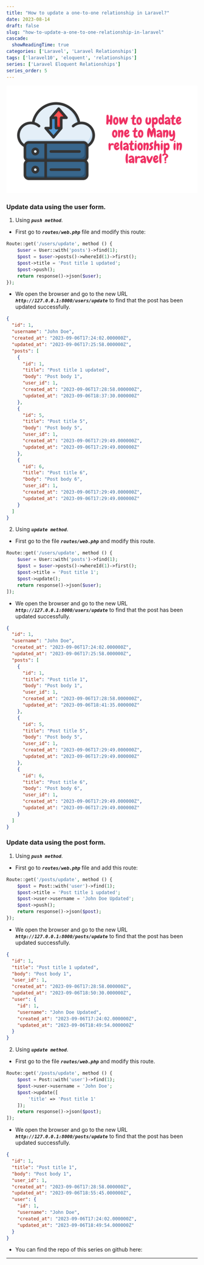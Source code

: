 ```yaml
---
title: "How to update a one-to-one relationship in Laravel?"
date: 2023-08-14
draft: false
slug: "how-to-update-a-one-to-one-relationship-in-laravel"
cascade:
  showReadingTime: true
categories: ['Laravel', 'Laravel Relationships']
tags: ['laravel10', 'eloquent', 'relationships']
series: ['Laravel Eloquent Relationships']
series_order: 5
---
```

![How to update one to many relationship in Laravel?](/img/blog/laravel-eloquent-one-to-many-relationship-ultimate-guide-2023/en/how-to-update-one-to-many-relationship-in-laravel.png "How to update one to many relationship in Laravel?")
### Update data using the user form.

1. Using ***`push method`***.
* First go to ***`routes/web.php`*** file and modify this route:
```PHP
Route::get('/users/update', method () {
    $user = User::with('posts')->find(1);
    $post = $user->posts()->whereId(1)->first();
    $post->title = 'Post title 1 updated';
    $post->push();
    return response()->json($user);
});
```

* We open the browser and go to the new URL ***`http://127.0.0.1:8000/users/update`*** to find that the post has been updated successfully.
```json
{
  "id": 1,
  "username": "John Doe",
  "created_at": "2023-09-06T17:24:02.000000Z",
  "updated_at": "2023-09-06T17:25:58.000000Z",
  "posts": [
    {
      "id": 1,
      "title": "Post title 1 updated",
      "body": "Post body 1",
      "user_id": 1,
      "created_at": "2023-09-06T17:28:58.000000Z",
      "updated_at": "2023-09-06T18:37:30.000000Z"
    },
    {
      "id": 5,
      "title": "Post title 5",
      "body": "Post body 5",
      "user_id": 1,
      "created_at": "2023-09-06T17:29:49.000000Z",
      "updated_at": "2023-09-06T17:29:49.000000Z"
    },
    {
      "id": 6,
      "title": "Post title 6",
      "body": "Post body 6",
      "user_id": 1,
      "created_at": "2023-09-06T17:29:49.000000Z",
      "updated_at": "2023-09-06T17:29:49.000000Z"
    }
  ]
}
```

2. Using ***`update method`***.
* First go to the file ***`routes/web.php`*** and modify this route.
```PHP
Route::get('/users/update', method () {
    $user = User::with('posts')->find(1);
    $post = $user->posts()->whereId(1)->first();
    $post->title = 'Post title 1';
    $post->update();
    return response()->json($user);
]);
```

* We open the browser and go to the new URL ***`http://127.0.0.1:8000/users/update`*** to find that the post has been updated successfully.
```json
{
  "id": 1,
  "username": "John Doe",
  "created_at": "2023-09-06T17:24:02.000000Z",
  "updated_at": "2023-09-06T17:25:58.000000Z",
  "posts": [
    {
      "id": 1,
      "title": "Post title 1",
      "body": "Post body 1",
      "user_id": 1,
      "created_at": "2023-09-06T17:28:58.000000Z",
      "updated_at": "2023-09-06T18:41:35.000000Z"
    },
    {
      "id": 5,
      "title": "Post title 5",
      "body": "Post body 5",
      "user_id": 1,
      "created_at": "2023-09-06T17:29:49.000000Z",
      "updated_at": "2023-09-06T17:29:49.000000Z"
    },
    {
      "id": 6,
      "title": "Post title 6",
      "body": "Post body 6",
      "user_id": 1,
      "created_at": "2023-09-06T17:29:49.000000Z",
      "updated_at": "2023-09-06T17:29:49.000000Z"
    }
  ]
}
```

### Update data using the post form.
1. Using ***`push method`***.
* First go to ***`routes/web.php`*** file and add this route:
```PHP
Route::get('/posts/update', method () {
    $post = Post::with('user')->find(1);
    $post->title = 'Post title 1 updated';
    $post->user->username = 'John Doe Updated';
    $post->push();
    return response()->json($post);
});
```

* We open the browser and go to the new URL ***`http://127.0.0.1:8000/posts/update`*** to find that the post has been updated successfully.
```json
{
  "id": 1,
  "title": "Post title 1 updated",
  "body": "Post body 1",
  "user_id": 1,
  "created_at": "2023-09-06T17:28:58.000000Z",
  "updated_at": "2023-09-06T18:50:30.000000Z",
  "user": {
    "id": 1,
    "username": "John Doe Updated",
    "created_at": "2023-09-06T17:24:02.000000Z",
    "updated_at": "2023-09-06T18:49:54.000000Z"
  }
}
```

2. Using ***`update method`***.
* First go to the file ***`routes/web.php`*** and modify this route.
```PHP
Route::get('/posts/update', method () {
    $post = Post::with('user')->find(1);
    $post->user->username = 'John Doe';
    $post->update([
        'title' => 'Post title 1'
    ]);
    return response()->json($post);
]);
```

* We open the browser and go to the new URL ***`http://127.0.0.1:8000/posts/update`*** to find that the post has been updated successfully.
```json
{
  "id": 1,
  "title": "Post title 1",
  "body": "Post body 1",
  "user_id": 1,
  "created_at": "2023-09-06T17:28:58.000000Z",
  "updated_at": "2023-09-06T18:55:45.000000Z",
  "user": {
    "id": 1,
    "username": "John Doe",
    "created_at": "2023-09-06T17:24:02.000000Z",
    "updated_at": "2023-09-06T18:49:54.000000Z"
  }
}
```

- You can find the repo of this series on github here:
---